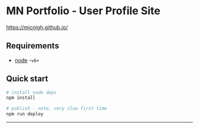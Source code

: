 # MN Portfolio - User Profile Site

https://micnigh.github.io/

## Requirements

- [node] -`v6+`

## Quick start

```bash
# install node deps
npm install

# publish - note, very slow first time
npm run deploy

```

---

[node]:https://nodejs.org/

